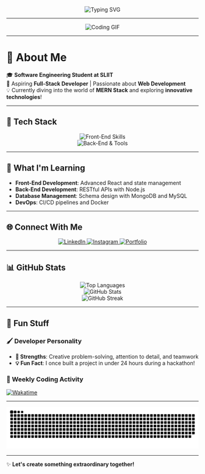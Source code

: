 <!-- GitHub Profile README -->

<div align="center">
  <img src="https://readme-typing-svg.herokuapp.com?font=Fira+Code&size=26&duration=4000&pause=1000&color=1E90FF&width=435&lines=Hey+there!+👋+I'm+Chanidu.;Welcome+to+my+GitHub+Profile.;Let's+build+amazing+things+together!" alt="Typing SVG" />
</div>

---

<div align="center">
  <img src="https://user-images.githubusercontent.com/102488707/225525413-451cd641-ec2c-45c4-94e1-df98bb8c98cb.gif" alt="Coding GIF" width="350" />
</div>

---

# 🌟 About Me

🎓 **Software Engineering Student at SLIIT**  
🌟 Aspiring **Full-Stack Developer** | Passionate about **Web Development**  
💡 Currently diving into the world of **MERN Stack** and exploring **innovative technologies**!

---

## 🚀 Tech Stack

<div align="center">
  <img src="https://skillicons.dev/icons?i=html,css,javascript,react,typescript,tailwind" alt="Front-End Skills" />
</div>
<div align="center">
  <img src="https://skillicons.dev/icons?i=nodejs,express,mongodb,mysql,postman,git,github" alt="Back-End & Tools" />
</div>

---

## 🌱 What I'm Learning

- **Front-End Development**: Advanced React and state management
- **Back-End Development**: RESTful APIs with Node.js
- **Database Management**: Schema design with MongoDB and MySQL
- **DevOps**: CI/CD pipelines and Docker

---

## 🌐 Connect With Me

<div align="center">
  <a href="https://www.linkedin.com/in/chanidu-senevirathne" target="_blank">
    <img src="https://img.shields.io/badge/-LinkedIn-0077B5?style=for-the-badge&logo=linkedin&logoColor=white" alt="LinkedIn" />
  </a>
  <a href="https://www.instagram.com/chanidu.11/" target="_blank">
    <img src="https://img.shields.io/badge/-Instagram-E4405F?style=for-the-badge&logo=instagram&logoColor=white" alt="Instagram" />
  </a>
  <a href="https://your-portfolio-link.com" target="_blank">
    <img src="https://img.shields.io/badge/-Portfolio-000000?style=for-the-badge&logo=google-chrome&logoColor=white" alt="Portfolio" />
  </a>
</div>

---

## 📊 GitHub Stats

<div align="center">
  <img src="https://github-readme-stats.vercel.app/api/top-langs?username=chaan-slipz&show_icons=true&locale=en&layout=compact&theme=radical" alt="Top Languages" />
</div>  

<div align="center">
  <img src="https://github-readme-stats.vercel.app/api?username=chaan-slipz&show_icons=true&locale=en&theme=radical" alt="GitHub Stats" />
</div>  

<div align="center">
  <img src="https://github-readme-streak-stats.herokuapp.com/?user=chaan-slipz&theme=radical" alt="GitHub Streak" />
</div>

---

## 🎨 Fun Stuff

### 🖌️ Developer Personality
- **🧠 Strengths**: Creative problem-solving, attention to detail, and teamwork
- **💡 Fun Fact**: I once built a project in under 24 hours during a hackathon!

### 📅 Weekly Coding Activity
[![Wakatime](https://wakatime.com/badge/user/your-wakatime-user-id.svg)](https://wakatime.com/)

---

<div align="center">
  <img src="https://raw.githubusercontent.com/Platane/snk/output/github-contribution-grid-snake.svg" alt="Snake Animation" />
</div>

---

✨ **Let's create something extraordinary together!**  
